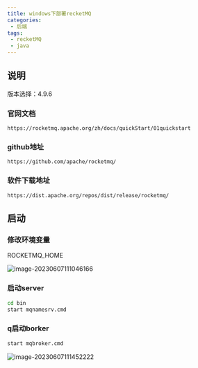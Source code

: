 ```yaml
---
title: windows下部署recketMQ
categories:
 - 后端
tags:
 - recketMQ
 - java
---
```


## 说明

版本选择：4.9.6

### 官网文档

```http
https://rocketmq.apache.org/zh/docs/quickStart/01quickstart
```

### github地址

```http
https://github.com/apache/rocketmq/
```

### 软件下载地址

```http
https://dist.apache.org/repos/dist/release/rocketmq/
```

## 启动

### 修改环境变量

ROCKETMQ_HOME

![image-20230607111046166](https://img.myfox.fun/img/20230607111047.png)

### 启动server

```sh
cd bin
start mqnamesrv.cmd
```

### q启动borker

```sh
start mqbroker.cmd
```

![image-20230607111452222](https://img.myfox.fun/img/20230607111453.png)

